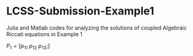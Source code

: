 # LCSS-Submission-Example1

Julia and Matlab codes for analyzing the solutions of coupled Algebraic Riccati  equations in Example 1

$P_1=[p_{11}~ p_{12}~ p_{13};]$
